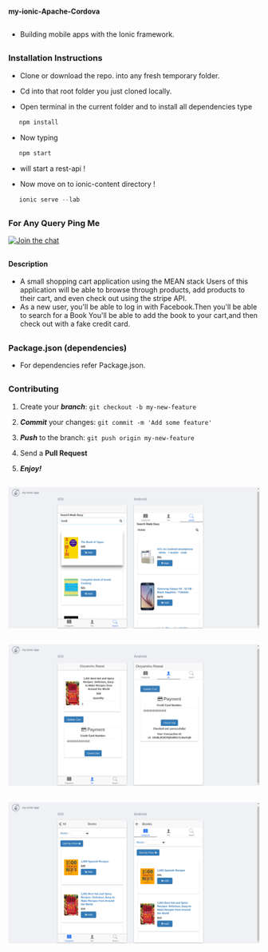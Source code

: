 #### my-ionic-Apache-Cordova

##

* Building mobile apps with the Ionic framework.

##

### Installation Instructions

* Clone or download the repo. into any fresh temporary folder.

* Cd into that root folder you just cloned locally.

* Open terminal in the current folder and to install all dependencies type 

```javascript
   npm install 
```

* Now typing 

```javascript
   npm start 
```

* will start a rest-api !

* Now move on to ionic-content directory !

```javascript
   ionic serve --lab
```

##

### For Any Query Ping Me

[![Join the chat](https://img.shields.io/badge/gitter-join%20chat%20%E2%86%92-brightgreen.svg)](https://gitter.im/divyanshu001)

##

#### Description

* A small shopping cart application using the MEAN stack Users of this application will be able to browse through products,
  add products to their cart, and even check out using the stripe API.
* As a new user, you'll be able to log in with Facebook.Then you'll be able to search for a Book
  You'll be able to add the book to your cart,and then check out with a fake credit card.

##

### Package.json (dependencies)
  
* For dependencies refer Package.json.

##

### Contributing

1. Create your **_branch_**: `git checkout -b my-new-feature`

2. **_Commit_** your changes: `git commit -m 'Add some feature'`

3. **_Push_** to the branch: `git push origin my-new-feature`

4. Send a **Pull Request**

5. **_Enjoy!_**

##

![alt tag](https://github.com/divyanshu-rawat/my-ionic-Apache-Cordova/blob/master/screenshot/searching.png)

##

![alt tag](https://github.com/divyanshu-rawat/my-ionic-Apache-Cordova/blob/master/screenshot/fakecheckout%20%26%20fb%20Login.png)

##

![alt tag](https://github.com/divyanshu-rawat/my-ionic-Apache-Cordova/blob/master/screenshot/searching_2.png)

##

